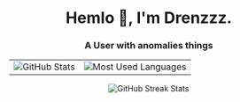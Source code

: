 <h1 align="center">Hemlo 👋, I'm Drenzzz.</h1>
<h3 align="center">A User with anomalies things</h3>

<table align="center">
  <tr>
    <td>
      <img src="https://github-readme-stats.vercel.app/api?username=drenzzz&show_icons=true&theme=ambient_gradient&hide_border=true" alt="GitHub Stats" />
    </td>
    <td>
      <img src="https://github-readme-stats.vercel.app/api/top-langs/?username=drenzzz&layout=compact&theme=ambient_gradient&hide_border=true" alt="Most Used Languages" />
    </td>
  </tr>
</table>

<div align="center">
  <!-- GitHub Streak Stats -->
  <img src="https://github-readme-streak-stats.herokuapp.com/?user=drenzzz&theme=ambient_gradient&hide_border=true" alt="GitHub Streak Stats" />
</div>
